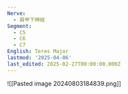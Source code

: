 ```yaml
---
Nerve:
  - 肩甲下神経
Segment:
  - C5
  - C6
  - C7
English: Teres Major
lastmod: '2025-04-06'
last_edited: 2025-02-27T00:00:00.000Z
---
```


![[Pasted image 20240803184839.png]]
